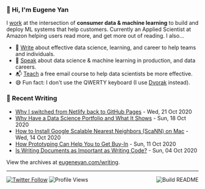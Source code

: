 ### 👋 Hi, I'm Eugene Yan

I [work](https://eugeneyan.com/about/) at the intersection of **consumer data & machine learning** to build and deploy ML systems that help customers. Currently an Applied Scientist at Amazon helping users read more, and get more out of reading. I also...

- 📝 [Write](https://eugeneyan.com/writing/) about effective data science, learning, and career to help teams and individuals.
- 🎤 [Speak](https://eugeneyan.com/speaking/) about data science & machine learning in production, and data careers.
- 📬 [Teach](https://eugeneyan.com/resources/) a free email course to help data scientists be more effective.
- 😅 Fun fact: I don't use the QWERTY keyboard (I use [Dvorak](https://en.wikipedia.org/wiki/Dvorak_keyboard_layout) instead).

### 📝 Recent Writing

<!-- writing starts -->
* [Why I switched from Netlify back to GitHub Pages](https://eugeneyan.com//writing/netlify-back-to-github-pages/) - Wed, 21 Oct 2020
* [Why Have a Data Science Portfolio and What It Shows](https://eugeneyan.com//writing/data-science-portfolio-how-why-what/) - Sun, 18 Oct 2020
* [How to Install Google Scalable Nearest Neighbors (ScaNN) on Mac](https://eugeneyan.com//writing/how-to-install-scann-on-mac/) - Wed, 14 Oct 2020
* [How Prototyping Can Help You to Get Buy-In](https://eugeneyan.com//writing/prototyping-to-get-buy-in/) - Sun, 11 Oct 2020
* [Is Writing Documents as Important as Writing Code?](https://eugeneyan.com//writing/writing-and-coding/) - Sun, 04 Oct 2020
<!-- writing ends -->

View the archives at [eugeneyan.com/writing](https://eugeneyan.com/writing/).

---
[![Twitter Follow](https://img.shields.io/twitter/follow/eugeneyan?label=Follow&style=social)](https://twitter.com/eugeneyan) ![Profile Views](https://gpvc.arturio.dev/eugeneyan)<a href="https://github.com/eugeneyan/eugeneyan/actions"><img src="https://github.com/eugeneyan/eugeneyan/workflows/Build%20README/badge.svg?branch=master" align="right" alt="Build README"></a>
